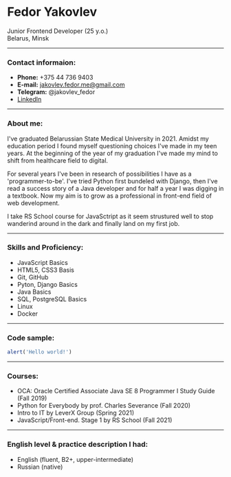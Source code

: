 # Fedor Yakovlev
Junior Frontend Developer (25 y.o.) <br>
Belarus, Minsk

---
### Contact informaion:

- **Phone:**  +375 44 736 9403 <br>
- **E-mail:**  jakovlev.fedor.me@gmail.com <br>
- **Telegram:**  @jakovlev_fedor <br>
- [LinkedIn](https://www.linkedin.com/in/jakovlev-fedor/)

---
### About me:

I've graduated Belarussian State Medical University in 2021. Amidst my education period I found myself questioning choices I've made in my teen years. At the beginning of the year of my graduation I've made my mind to shift from healthcare field to digital. <br>

For several years I've been in research of possibilities I have as a 'programmer-to-be'. I've tried Python first bundeled with Django, then I've read a success story of a Java developer and for half a year I was digging in a textbook. Now my aim is to grow as a professional in front-end field of web development.

I take RS School course for JavaSctript as it seem strustured well to stop wanderind around in the dark and finally land on my first job.

---
### Skills and Proficiency:

- JavaScript Basics
- HTML5, CSS3 Basis
- Git, GitHub
- Pyton, Django Basics
- Java Basics
- SQL, PostgreSQL Basics
- Linux
- Docker

---
### Code sample:

```javascript
alert('Hello world!')
```

---
### Courses: 

- OCA: Oracle Certified Associate Java SE 8 Programmer I Study Guide (Fall 2019)
- Python for Everybody by prof. Charles Severance (Fall 2020)
- Intro to IT by LeverX Group (Spring 2021)
- JavaScript/Front-end. Stage 1 by RS School (Fall 2021)

---
### English level & practice description I had:

- English (fluent, B2+, upper-intermediate)
- Russian (native)
